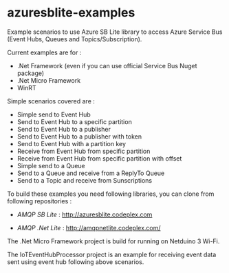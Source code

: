 # azuresblite-examples
Example scenarios to use Azure SB Lite library to access Azure Service Bus (Event Hubs, Queues and Topics/Subscription).

Current examples are for :

* .Net Framework (even if you can use official Service Bus Nuget package)
* .Net Micro Framework
* WinRT

Simple scenarios covered are :

* Simple send to Event Hub 
* Send to Event Hub to a specific partition 
* Send to Event Hub to a publisher 
* Send to Event Hub to a publisher with token 
* Send to Event Hub with a partition key 
* Receive from Event Hub from specific partition 
* Receive from Event Hub from specific partition with offset 
* Simple send to a Queue 
* Send to a Queue and receive from a ReplyTo Queue 
* Send to a Topic and receive from Sunscriptions

To build these examples you need following libraries, you can clone from following repositories :

* *AMQP SB Lite* : http://azuresblite.codeplex.com

* *AMQP .Net Lite* : http://amqpnetlite.codeplex.com/

The .Net Micro Framework project is build for running on Netduino 3 Wi-Fi.

The IoTEventHubProcessor project is an example for receiving event data sent using event hub following above scenarios.
